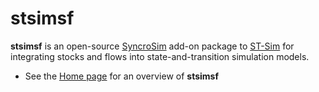 # **stsimsf**

**stsimsf** is an open-source [SyncroSim](http://www.syncrosim.com) add-on package to [ST-Sim](https://docs.stsim.net/) for integrating stocks and flows into state-and-transition simulation models.

* See the [Home page](https://apexrms.github.io/stsimsf/) for an overview of **stsimsf**